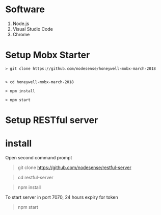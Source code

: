 # Software
 1. Node.js 
 2. Visual Studio Code
 3. Chrome

# Setup Mobx Starter


    > git clone https://github.com/nodesense/honeywell-mobx-march-2018


    > cd honeywell-mobx-march-2018

    > npm install

    > npm start


# Setup RESTful server


# install

Open second command prompt

  > git clone https://github.com/nodesense/restful-server


  > cd restful-server
  
  
  > npm install

To start server in port 7070, 24 hours expiry for token

  > npm start